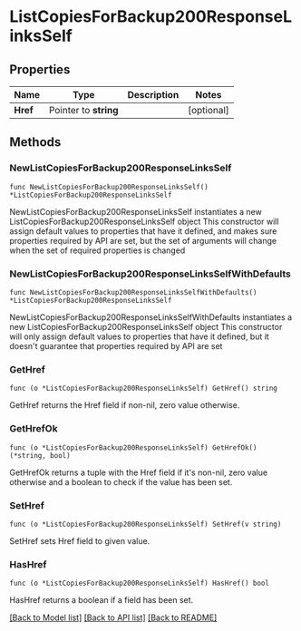 # ListCopiesForBackup200ResponseLinksSelf

## Properties

Name | Type | Description | Notes
------------ | ------------- | ------------- | -------------
**Href** | Pointer to **string** |  | [optional] 

## Methods

### NewListCopiesForBackup200ResponseLinksSelf

`func NewListCopiesForBackup200ResponseLinksSelf() *ListCopiesForBackup200ResponseLinksSelf`

NewListCopiesForBackup200ResponseLinksSelf instantiates a new ListCopiesForBackup200ResponseLinksSelf object
This constructor will assign default values to properties that have it defined,
and makes sure properties required by API are set, but the set of arguments
will change when the set of required properties is changed

### NewListCopiesForBackup200ResponseLinksSelfWithDefaults

`func NewListCopiesForBackup200ResponseLinksSelfWithDefaults() *ListCopiesForBackup200ResponseLinksSelf`

NewListCopiesForBackup200ResponseLinksSelfWithDefaults instantiates a new ListCopiesForBackup200ResponseLinksSelf object
This constructor will only assign default values to properties that have it defined,
but it doesn't guarantee that properties required by API are set

### GetHref

`func (o *ListCopiesForBackup200ResponseLinksSelf) GetHref() string`

GetHref returns the Href field if non-nil, zero value otherwise.

### GetHrefOk

`func (o *ListCopiesForBackup200ResponseLinksSelf) GetHrefOk() (*string, bool)`

GetHrefOk returns a tuple with the Href field if it's non-nil, zero value otherwise
and a boolean to check if the value has been set.

### SetHref

`func (o *ListCopiesForBackup200ResponseLinksSelf) SetHref(v string)`

SetHref sets Href field to given value.

### HasHref

`func (o *ListCopiesForBackup200ResponseLinksSelf) HasHref() bool`

HasHref returns a boolean if a field has been set.


[[Back to Model list]](../README.md#documentation-for-models) [[Back to API list]](../README.md#documentation-for-api-endpoints) [[Back to README]](../README.md)


